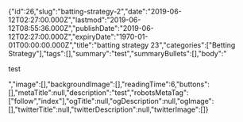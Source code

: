{"id":26,"slug":"batting-strategy-2","date":"2019-06-12T02:27:00.000Z","lastmod":"2019-06-12T08:55:36.000Z","publishDate":"2019-06-12T02:27:00.000Z","expiryDate":"1970-01-01T00:00:00.000Z","title":"batting strategy 23","categories":["Betting Strategy"],"tags":[],"summary":"test","summaryBullets":[],"body":"<p>test</p>","image":[],"backgroundImage":[],"readingTime":6,"buttons":[],"metaTitle":null,"description":"test","robotsMetaTag":["follow","index"],"ogTitle":null,"ogDescription":null,"ogImage":[],"twitterTitle":null,"twitterDescription":null,"twitterImage":[]}
